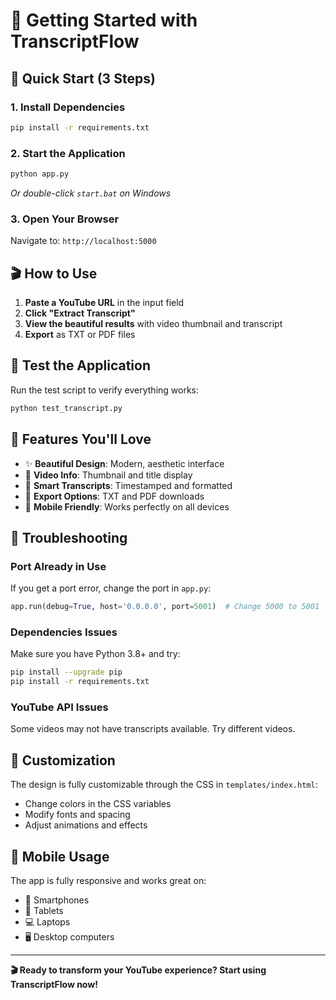 # 🚀 Getting Started with TranscriptFlow

## 🎯 Quick Start (3 Steps)

### 1. **Install Dependencies**
```bash
pip install -r requirements.txt
```

### 2. **Start the Application**
```bash
python app.py
```
*Or double-click `start.bat` on Windows*

### 3. **Open Your Browser**
Navigate to: `http://localhost:5000`

## 🎬 How to Use

1. **Paste a YouTube URL** in the input field
2. **Click "Extract Transcript"** 
3. **View the beautiful results** with video thumbnail and transcript
4. **Export** as TXT or PDF files

## 🧪 Test the Application

Run the test script to verify everything works:
```bash
python test_transcript.py
```

## 🌟 Features You'll Love

- ✨ **Beautiful Design**: Modern, aesthetic interface
- 🎥 **Video Info**: Thumbnail and title display
- 📝 **Smart Transcripts**: Timestamped and formatted
- 📄 **Export Options**: TXT and PDF downloads
- 📱 **Mobile Friendly**: Works perfectly on all devices

## 🔧 Troubleshooting

### **Port Already in Use**
If you get a port error, change the port in `app.py`:
```python
app.run(debug=True, host='0.0.0.0', port=5001)  # Change 5000 to 5001
```

### **Dependencies Issues**
Make sure you have Python 3.8+ and try:
```bash
pip install --upgrade pip
pip install -r requirements.txt
```

### **YouTube API Issues**
Some videos may not have transcripts available. Try different videos.

## 🎨 Customization

The design is fully customizable through the CSS in `templates/index.html`:
- Change colors in the CSS variables
- Modify fonts and spacing
- Adjust animations and effects

## 📱 Mobile Usage

The app is fully responsive and works great on:
- 📱 Smartphones
- 📱 Tablets  
- 💻 Laptops
- 🖥️ Desktop computers

---

**🎬 Ready to transform your YouTube experience? Start using TranscriptFlow now!**

